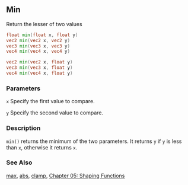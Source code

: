 ## Min
Return the lesser of two values

```glsl
float min(float x, float y)  
vec2 min(vec2 x, vec2 y)  
vec3 min(vec3 x, vec3 y)  
vec4 min(vec4 x, vec4 y)
```

```glsl
vec2 min(vec2 x, float y)  
vec3 min(vec3 x, float y)  
vec4 min(vec4 x, float y)
```

### Parameters
```x``` Specify the first value to compare.

```y``` Specify the second value to compare.

### Description
```min()``` returns the minimum of the two parameters. It returns ```y``` if ```y``` is less than ```x```, otherwise it returns ```x```.

<div class="simpleFunction" data="y = min(x,0.5); "></div>

### See Also
[max](index.html#max.md), [abs](index.html#abs.md), [clamp](index.html#clamp.md), [Chapter 05: Shaping Functions](../05/)